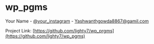 # wp_pgms

Your Name - [@your_instagram](https://www.instagram.com/_its_me_yash___/) - Yashwanthgowda8867@gamil.com

Project Link: [https://github.com/lighty7/wp_prgms](https://github.com/lighty7/wp_pgms)
